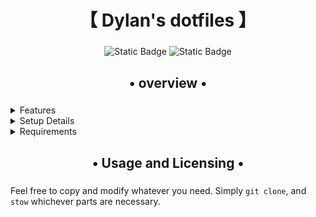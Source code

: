 <div align="center">
    <h1>【 Dylan's dotfiles 】</h1>
    <h3></h3>
</div>

<div align="center">
<img alt="Static Badge" src="https://img.shields.io/github/last-commit/wrightdylan/dotfiles?&style=for-the-badge&color=8ad7eb&logo=git&logoColor=D9E0EE&labelColor=1E202B">
<img alt="Static Badge" src="https://img.shields.io/github/repo-size/wrightdylan/dotfiles?color=86dbce&label=SIZE&logo=protondrive&style=for-the-badge&logoColor=D9E0EE&labelColor=1E202B">
</div>

<div align="center">
    <h2>• overview •</h2>
    <h3></h3>
</div>

<details>
    <summary>Features</summary>

    - Tidy, fancy prompt with useful details of the current directory, and shows SSH status (when active)
    - Automatic wallpaper changer
    - Nice lock screen (can use current background selected by wallpaper changer)
</details>
<details>
    <summary>Setup Details</summary>
    - Operating System -- [Arch Linux (btw)](https://archlinux.org/)
    - AUR Helper -- [Paru](https://aur.archlinux.org/packages/paru-git/)
    - Boot Loader -- [Systemd-boot](https://wiki.archlinux.org/title/Systemd-boot)
    - Resource Monitor -- [Btop](https://aur.archlinux.org/packages/btop-git)
    - Display Protocol -- [Wayland](https://wayland.freedesktop.org/)
    - Window Manager -- [Hyprland](https://hypr.land/)
    - Status Bar -- [Waybar](https://wiki.archlinux.org/title/Waybar)
    - Screen Locker -- [Hyprlock](https://wiki.hypr.land/Hypr-Ecosystem/hyprlock/)
    - Screenshots -- [Hyprshot](https://archlinux.org/packages/extra/any/hyprshot/)
    - Wallpaper -- [Hyprpaper](https://wiki.hypr.land/Hypr-Ecosystem/hyprpaper)
    - Idle Management -- [Hypridle](https://wiki.hypr.land/Hypr-Ecosystem/hypridle)
    - Shell -- [Zsh](https://www.zsh.org) using [Oh My Zsh](https://ohmyz.sh/) and [Starship](https://starship.rs/)
    - Terminal -- [Kitty](https://wiki.archlinux.org/title/Kitty)
    - Fonts -- [Nerd Fonts](https://www.nerdfonts.com/)
    - Notification Daemon - [Dunst](https://wiki.archlinux.org/title/Dunst)
    - Application Launcher -- [Walker](https://aur.archlinux.org/packages/walker)
    - File Manager -- [Dolphin](https://wiki.archlinux.org/title/Dolphin)
    - Image Viewer -- [Oculante](https://archlinux.org/packages/extra/x86_64/oculante/)
    - Document Viewer -- [Evince](https://archlinux.org/packages/extra/x86_64/evince/)
    - Editor -- [Neovim](https://neovim.io/)
    - Web Browser -- [Firefox](https://firefox.com)
    - Multimedia Framework -- [Pipewire](https://pipewire.org/)
    - Video Player -- [MPV](https://mpv.io/)
</details>
<details>
    <summary>Requirements</summary>

    - Hyprland
        - hypridle
        - hyprlock
        - hyprpaper
        - hyprpolkitagent
    - Overskride
    - pipewire
    - polkit
    - Waybar
</details>

<div align="center">
    <h2>• Usage and Licensing •</h2>
    <h3></h3>
</div>

Feel free to copy and modify whatever you need. Simply `git clone`, and `stow` whichever parts are necessary.
